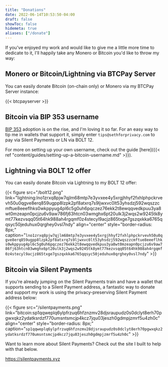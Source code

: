 ```yaml
---
title: "Donations"
date: 2022-06-14T10:53:50-04:00
draft: false
showToc: false
hidemeta: true
aliases: ["/donate"]
---
```


If you've enjoyed my work and would like to give me a little more time to dedicate to it, I'll happily take any Monero or Bitcoin you'd like to throw my way:

## Monero or Bitcoin/Lightning via BTCPay Server

You can easily donate Bitcoin (on-chain only) or Monero via my BTCPay Server instance:

{{< btcpayserver >}}

## Bitcoin via BIP 353 username

[BIP 353](https://bips.dev/353/) adoption is on the rise, and I'm loving it so far. For an easy way to tip me in wallets that support it, simply enter `tips@sethforprivacy.com` to pay via Silent Payments or LN via BOLT 12.

For more on setting up your own username, check out the guide [here]({{< ref "content/guides/setting-up-a-bitcoin-username.md" >}}).

## Lightning via BOLT 12 offer

You can easily donate Bitcoin via Lightning to my BOLT 12 offer:

{{< figure src="/bolt12.png" link="lightning:lno1zrxq8pjw7qjlm68mtp7e3yvxee4y5xrgjhhyf2fxhlphpckrvevh50u0qgve8erq859ugpp8lzpk2pf8atxrq7s9ljwxvc0lt53yhsdzj592wqszzcmftue8eeeflhks0wkppyug4pl6c5g0uh6pqczez76ekk2t8ewqqvedkpuu3ya8wt0mzeapn0pcjzu6v9aw786fj63htcn03wmghx6pt20ulk3j2wqs2w9245tk8ymt77kezvsqq05t64hk988ah4rgqmf0z4stecyl9acjz865txge7gszqxkka6765qqsyc50jeduhux0qrghey0vsl7ndy" align="center" style="border-radius: 8px;" caption="`lno1zrxq8pjw7qjlm68mtp7e3yvxee4y5xrgjhhyf2fxhlphpckrvevh50u0qgve8erq859ugpp8lzpk2pf8atxrq7s9ljwxvc0lt53yhsdzj592wqszzcmftue8eeeflhks0wkppyug4pl6c5g0uh6pqczez76ekk2t8ewqqvedkpuu3ya8wt0mzeapn0pcjzu6v9aw786fj63htcn03wmghx6pt20ulk3j2wqs2w9245tk8ymt77kezvsqq05t64hk988ah4rgqmf0z4stecyl9acjz865txge7gszqxkka6765qqsyc50jeduhux0qrghey0vsl7ndy`" >}}

## Bitcoin via Silent Payments

If you're already jumping on the Silent Payments train and have a wallet that supports sending to a Silent Payment address, a fantastic way to donate and support my work is using the privacy-preserving Silent Payment address below:

{{< figure src="/silentpayments.png" link="bitcoin:sp1qqweplq6ylpfrzuq6hfznzmv28djsraupudz0s0dclyt8erh70pgwxqkz2ydatksrdzf770umsntsmcjp4kcz7jqu03jeszh0gdmpjzmrf5u4zh0c" align="center" style="border-radius: 8px;" caption="`sp1qqweplq6ylpfrzuq6hfznzmv28djsraupudz0s0dclyt8erh70pgwxqkz2ydatksrdzf770umsntsmcjp4kcz7jqu03jeszh0gdmpjzmrf5u4zh0c`" >}}

Want to learn more about Silent Payments? Check out the site I built to help with that below.

<https://silentpayments.xyz>
